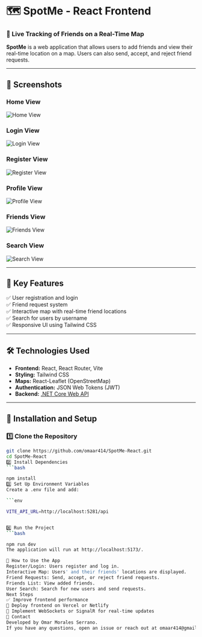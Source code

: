# 🗺️ SpotMe - React Frontend

### 📍 Live Tracking of Friends on a Real-Time Map

**SpotMe** is a web application that allows users to add friends and view their real-time location on a map. Users can also send, accept, and reject friend requests.

---

## 📸 Screenshots
### **Home View**
![Home View](https://github.com/user-attachments/assets/7f1dd990-8c32-48f8-beed-72b3970ae597)
### **Login View**
![Login View](https://github.com/user-attachments/assets/4f163365-067b-4ee9-abe9-e260a74eb79b)
### **Register View**
![Register View](https://github.com/user-attachments/assets/4d8a6cac-03e9-490f-801c-79ad84d2ea85)
### **Profile View**
![Profile View](https://github.com/user-attachments/assets/626ab875-74a2-46aa-ac23-970cf2448bdf)
### **Friends View**
![Friends View](https://github.com/user-attachments/assets/824d2007-9f0c-430d-b7a9-3939a3110e53)
### **Search View**
![Search View](https://github.com/user-attachments/assets/7fe1409a-2f4e-4ad5-ae0a-61a9bb8db2d2)

---

## 🚀 **Key Features**
✅ User registration and login  
✅ Friend request system  
✅ Interactive map with real-time friend locations  
✅ Search for users by username  
✅ Responsive UI using Tailwind CSS  

---

## 🛠️ **Technologies Used**
- **Frontend:** React, React Router, Vite
- **Styling:** Tailwind CSS
- **Maps:** React-Leaflet (OpenStreetMap)
- **Authentication:** JSON Web Tokens (JWT)
- **Backend:** [.NET Core Web API](https://github.com/omaar414/SpotMe-ASPNetCoreAPI.git)

---

## 🔧 **Installation and Setup**
### 1️⃣ Clone the Repository
```bash
git clone https://github.com/omaar414/SpotMe-React.git
cd SpotMe-React
2️⃣ Install Dependencies
```bash

npm install
3️⃣ Set Up Environment Variables
Create a .env file and add:

```env

VITE_API_URL=http://localhost:5281/api


4️⃣ Run the Project
```bash

npm run dev
The application will run at http://localhost:5173/.

📌 How to Use the App
Register/Login: Users register and log in.
Interactive Map: Users' and their friends' locations are displayed.
Friend Requests: Send, accept, or reject friend requests.
Friends List: View added friends.
User Search: Search for new users and send requests.
Next Steps
✅ Improve frontend performance
🚀 Deploy frontend on Vercel or Netlify
🔄 Implement WebSockets or SignalR for real-time updates
📩 Contact
Developed by Omar Morales Serrano.
If you have any questions, open an issue or reach out at omaar414@gmail.com.

